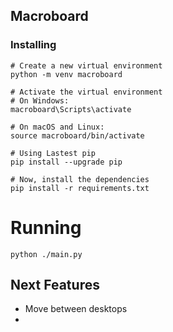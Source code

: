 ## Macroboard


### Installing
```
# Create a new virtual environment
python -m venv macroboard

# Activate the virtual environment
# On Windows:
macroboard\Scripts\activate

# On macOS and Linux:
source macroboard/bin/activate

# Using Lastest pip
pip install --upgrade pip

# Now, install the dependencies
pip install -r requirements.txt
```

# Running
```
python ./main.py
```

## Next Features
- Move between desktops
- 
